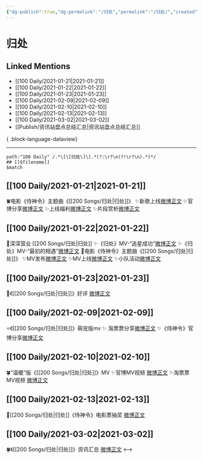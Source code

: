 ```yaml
---
{"dg-publish":true,"dg-permalink":"/归处","permalink":"/归处/","created":"2023-04-08T21:09:05.000+08:00","updated":"2023-08-24T18:03:34.544+08:00"}
---
```


# 归处

## Linked Mentions
- [[100 Daily/2021-01-21\|2021-01-21]]
- [[100 Daily/2021-01-22\|2021-01-22]]
- [[100 Daily/2021-01-23\|2021-01-23]]
- [[100 Daily/2021-02-09\|2021-02-09]]
- [[100 Daily/2021-02-10\|2021-02-10]]
- [[100 Daily/2021-02-13\|2021-02-13]]
- [[100 Daily/2021-03-02\|2021-03-02]]
- [[Publish/资讯站盘点总结汇总\|资讯站盘点总结汇总]]

{ .block-language-dataview}

---

```expander
path:"100 Daily" /.*\[\[归处\]\].*(?:\r?\n(?!\r?\n).*)*/
## [[$filename]]
$match
```
## [[100 Daily/2021-01-21\|2021-01-21]]
🍀电影《侍神令》主题曲《[[200 Songs/归处\|归处]]》
✨新歌上线[微博正文](https://m.weibo.cn/6466290670/4595959844314377)
✨官博分享[微博正文](https://m.weibo.cn/6466290670/4595960901016536)
✨上线福利[微博正文](https://m.weibo.cn/6466290670/4595957310172352)
✨片段赏析[微博正文](https://m.weibo.cn/6466290670/4595899386831353)
## [[100 Daily/2021-01-22\|2021-01-22]]
💫深深营业 [[200 Songs/归处\|归处]]
✨《归处》MV-“追星成功”[微博正文](https://m.weibo.cn/6466290670/4596140437673960)
✨《归处》MV-“最初的相遇”[微博正文](https://m.weibo.cn/6466290670/4596146083464463)
💫电影《侍神令》主题曲《[[200 Songs/归处\|归处]]》
✨MV发布[微博正文](https://m.weibo.cn/6466290670/4596093206137220)
✨MV上线[微博正文](https://m.weibo.cn/6466290670/4596100839507106)
✨小队活动[微博正文](https://m.weibo.cn/6466290670/4596126655447408)
## [[100 Daily/2021-01-23\|2021-01-23]]
🌟《[[200 Songs/归处\|归处]]》好评 [微博正文](https://m.weibo.cn/6466290670/4596599945169352)
## [[100 Daily/2021-02-09\|2021-02-09]]
⭐《[[200 Songs/归处\|归处]]》萌宠版mv
✨ 淘票票分享[微博正文](https://m.weibo.cn/6466290670/4602652724038558)
✨《侍神令》官博分享[微博正文](https://m.weibo.cn/6466290670/4602658738675315)
## [[100 Daily/2021-02-10\|2021-02-10]]
🍀“温暖”版《[[200 Songs/归处\|归处]]》MV
✨官博MV视频 [微博正文](https://weibo.com/6466290670/K1ge45nrk)
✨淘票票MV视频 [微博正文](https://weibo.com/6466290670/K1i1G0TLp)
## [[100 Daily/2021-02-13\|2021-02-13]]
🌟[[200 Songs/归处\|归处]]《侍神令》电影票抽奖 [微博正文](https://m.weibo.cn/6466290670/4604195589858450)
## [[100 Daily/2021-03-02\|2021-03-02]]
🍀《[[200 Songs/归处\|归处]]》资讯汇总 [微博正文](https://weibo.com/6466290670/K4kPvttaO)
<-->